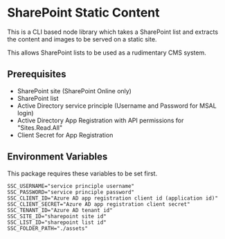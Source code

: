 # SharePoint Static Content

This is a CLI based node library which takes a SharePoint list and extracts the content and images to be served on a static site.

This allows SharePoint lists to be used as a rudimentary CMS system.

## Prerequisites

- SharePoint site (SharePoint Online only)
- SharePoint list
- Active Directory service principle (Username and Password for MSAL login)
- Active Directory App Registration with API permissions for "Sites.Read.All"
- Client Secret for App Registration

## Environment Variables

This package requires these variables to be set first.

```dotenv
SSC_USERNAME="service principle username"
SSC_PASSWORD="service principle password"
SSC_CLIENT_ID="Azure AD app registration client id (application id)"
SSC_CLIENT_SECRET="Azure AD app registration client secret"
SSC_TENANT_ID="Azure AD tenant id"
SSC_SITE_ID="sharepoint site id"
SSC_LIST_ID="sharepoint list id"
SSC_FOLDER_PATH="./assets"
```
